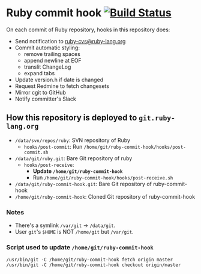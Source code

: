 # Ruby commit hook [![Build Status](https://travis-ci.com/ruby/ruby-commit-hook.svg?branch=master)](https://travis-ci.com/ruby/ruby-commit-hook)

On each commit of Ruby repository, hooks in this repository does:

* Send notification to ruby-cvs@ruby-lang.org
* Commit automatic styling:
  * remove trailing spaces
  * append newline at EOF
  * translit ChangeLog
  * expand tabs
* Update version.h if date is changed
* Request Redmine to fetch changesets
* Mirror cgit to GitHub
* Notify committer's Slack

## How this repository is deployed to `git.ruby-lang.org`

* `/data/svn/repos/ruby`: SVN repository of Ruby
  * `hooks/post-commit`: Run `/home/git/ruby-commit-hook/hooks/post-commit.sh`
* `/data/git/ruby.git`: Bare Git repository of ruby
  * `hooks/post-receive`:
     * **Update `/home/git/ruby-commit-hook`**
     * Run `/home/git/ruby-commit-hook/hooks/post-receive.sh`
* `/data/git/ruby-commit-hook.git`: Bare Git repository of ruby-commit-hook
* `/home/git/ruby-commit-hook`: Cloned Git repository of ruby-commit-hook

### Notes

* There's a symlink `/var/git` -> `/data/git`.
* User `git`'s `$HOME` is NOT `/home/git` but `/var/git`.

### Script used to update `/home/git/ruby-commit-hook`

```
/usr/bin/git -C /home/git/ruby-commit-hook fetch origin master
/usr/bin/git -C /home/git/ruby-commit-hook checkout origin/master
```
